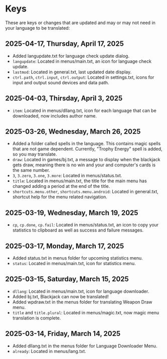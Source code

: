 # Keys
These are keys or changes that are updated and may or may not need in your language to be translated:

## 2025-04-17, Thursday, April 17, 2025
- Added langupdate.txt for language check update dialog.
- `langupdate`: Located in menus/main.txt, an icon for language check update.
- `lastmod`: Located in general.txt, last updated date display.
- `ctrl.path`, `ctrl.input`, `ctrl.output`: Located in settings.txt, icons for input and output sound devices and data path.

## 2025-04-03, Thirsday, April 3, 2025
- `item`: Located in menus/dllang.txt, icon for each language that can be downloaded, now includes author name.

## 2025-03-26, Wednesday, March 26, 2025
- Added a folder called spells in the language. This contains magic spells that are not game dependent. Currently, "Trophy Energy" spell is added, so you may translate.
- `draw`: Located in games/bj.txt, a message to display when the blackjack gets draw, meaning there is no win and your and computer's cards is the same number.
- `3`, `3.zero`, `3.one`, `3.more`: Located in menus/status.txt.
- `title`: Located in menus/main.txt, the title for the main menu has changed adding a period at the end of the title.
- `shortcuts.menu.other`, `shortcuts.menu.android`: Located in general.txt, shortcut help for the menu related navigation.

## 2025-03-19, Wednesday, March 19, 2025
- `cp`, `cp.done`, `cp.fail`: Located in menus/status.txt, an icon to copy your statistics to clipboard as well as success and failure messages.

## 2025-03-17, Monday, March 17, 2025
- Added status.txt in menus folder for upcoming statistics menu.
- `status`: Located in menus/main.txt, icon for statistics menu.

## 2025-03-15, Saturday, March 15, 2025
- `dllang`: Located in menus/main.txt, icon for language downloader.
- Added bj.txt, Blackjack can now be translated!
- Added wpdraw.txt in the menus folder for translating Weapon Draw menu.
- `title` and `title.plural`: Located in menus/magic.txt, now magic menu translation is complete.

## 2025-03-14, Friday, March 14, 2025
- Added dllang.txt in the menus folder for Language Downloader Menu.
- `already`: Located in menus/lang.txt.
